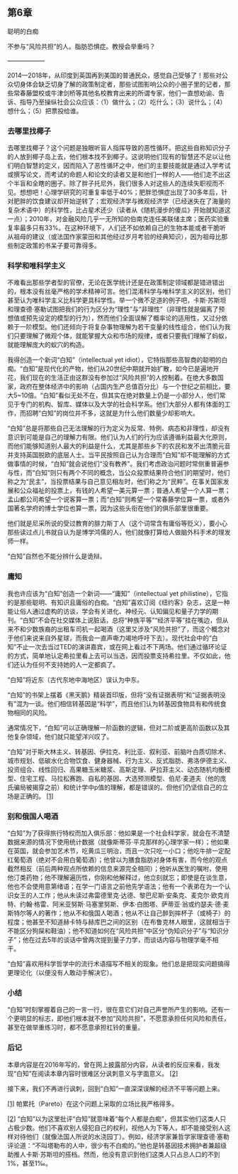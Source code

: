 ##  第6章   
聪明的白痴

不参与“风险共担”的人。脂肪恐惧症。教授会举重吗？

——————

2014—2018年，从印度到英国再到美国的普通民众，感觉自己受够了！那些对公众切身体会缺乏切身了解的政策制定者，那些试图影响公众的小圈子里的记者，那些常春藤盟校或牛津剑桥等其他名校教育出来的所谓专家，他们一直想劝谕、告诉、指导乃至操纵社会公众应该：（1）做什么；（2）吃什么；（3）说什么；（4）想什么；（5）把票投给谁。

### 去哪里找椰子

去哪里找椰子？这个问题是独眼听盲人指挥导致的恶性循环。把这些自称知识分子的人放到椰子岛上去，他们根本找不到椰子。这说明他们现有的智慧还不足以让他们明白智慧的定义，因而陷入了恶性循环之中，他们的主要技能就是通过入学考试或撰写论文，而考试的命题人和论文的读者又是和他们一样的人——他们走不出这个半盲和全瞎的圈子。除了胖子托尼外，我们很多人对这些人的连续失职视而不见。想想吧！心理学研究的可重复率低于40%；肥胖恐惧症出现了30多年后，针对肥胖的饮食建议却开始逆转了；宏观经济学与微观经济学（已经迷失在了海量的复杂术语中）的科学性，比占星术还少（读者从《随机漫步的傻瓜》开始就知道这一点）；2010年，对金融风险几乎一无所知的伯南克连任美联储主席；医药实验重复率最多只有33%。在这种环境下，人们还不如依赖自己的生物本能或者干脆听从祖母的建议（或法国作家蒙田和其他经过岁月考验的经典知识），因为祖母比那些制定政策的书呆子要可靠得多。

### 科学和唯科学主义

不难看出那些学者型的官僚，无论在医学统计还是在政策制定领域都是错进错出的，根本没有丝毫严格的学术精神可言。他们混淆科学与唯科学主义的区别，他们甚至认为唯科学主义比科学更具科学性。举一个微不足道的例子吧，卡斯·苏斯坦和理查德·塞勒试图把我们的行为区分为“理性”与“非理性”（非理性就是偏离了预想值或预先设定的模型的行为），然而他们全面误解了概率论的适用性，又过分依赖于一阶模型。他们还倾向于将复杂事物理解为若干变量的线性组合，他们认为我们只要理解了微观个体，就能掌握大众和市场的规律，或者只要我们理解了蚂蚁，就能理解庞大的蚁穴的构造。

我得创造一个新词“白知”（intellectual yet idiot），它特指那些高智商的聪明的白痴。“白知”是现代化的产物，他们从20世纪中期就开始扩散，如今已是遍地开花，我们现在的生活正由这群没有参加过“风险共担”的人控制着。在绝大多数国家，政府在整体经济中的影响（占国内生产总值百分比）与一个世纪之前相比，要大5~10倍。“白知”看似无处不在，但其实在绝对数量上仍是一小部分人，他们常见于专门的机构、智库、媒体以及大学的社会科学系。他们大部分人都有体面的工作，而招聘“白知”的岗位并不多，这就是为什么他们数量少却影响大。

“白知”总是将那些自己无法理解的行为定义为反常、特例、病态和非理性，却没有意识到可能是自己的理解力有限。他们认为人们的行为应该遵循利益最大化原则，而他们能够知道别人最大的利益是什么，尤其是那些乡下的农民和发不出清脆元音并支持英国脱欧的底层人士。当平民按照自己认为合理而“白知”却不能理解的方式做事情的时候，“白知”就会说他们“没有教养”。我们考虑政治问题时常侧重普遍参与性，而“白知”则只有两个不同的概念，当公众投票结果符合他们的期望时，他们称之为“民主”，当投票结果与自己意见相左时，他们称之为“民粹”。在事关国家发展和公众福祉的投票上，有钱的人希望一美元算一票；普通人希望一个人算一票；孟山都公司希望一个说客算一票；而“白知”则希望一个常春藤学位算一票，或者外国著名学府的博士学位也算一票，因为这些头衔在他们的俱乐部里很重要。

他们就是尼采所说的受过教育的腓力斯丁人（这个词常含有庸俗等贬义），要小心那些读过点儿书就自认为是博学鸿儒的人，他们就像打算给人做脑外科手术的理发师一样。

“白知”自然也不能分辨什么是诡辩。

### 庸知

我也许应该为“白知”创造一个新词——“庸知”（intellectual yet philistine），它指的是那些聪明、有知识且庸俗的白痴。“白知”喜欢订阅《纽约客》杂志，这是一种能让俗人通过虚构的访谈，学会有关进化、神经元、认知偏见和量子力学的期刊。“白知”不会在社交媒体上说脏话，总将“种族平等”“经济平等”挂在嘴边，但从来不和少数族裔的出租车司机一起喝酒（这里又涉及“风险共担”了，而这个概念对于他们来说来自外星球，而我会一直声嘶力竭地呼吁下去）。现代社会中的“白知”不止一次去当过TED的演讲嘉宾，或在网上看过不下两场。他们通过循环论证的方式，简单地认定希拉里看上去可以当选，因而投票支持希拉里。不仅如此，他们还认为任何不支持她的人一定都疯了。

“白知”将近东（古代东地中海地区）误认为中东。

“白知”的书架上摆着《黑天鹅》精装首印版，但将“没有证据表明”和“证据表明没有”混为一谈。他们相信转基因是“科学”，而且他们认为转基因食物具有和传统食物相同的风险。

通常情况下，“白知”可以正确理解一阶函数的逻辑，但对二阶或更高阶函数以及其他复杂领域，他们就只能望洋兴叹了。

“白知”对于斯大林主义、转基因、伊拉克、利比亚、叙利亚、前脑叶白质切除术、城市规划、低碳水化合物饮食、健身器械、行为主义、反式脂肪、弗洛伊德主义、投资组合、线性回归、高果糖玉米糖浆、高斯定理、萨拉菲主义、动态随机均衡模型、住宅工程、马拉松赛跑、自私的基因、大选预测模型、伯尼·麦道夫（他的庞氏骗局被揭穿之前）和统计学中p值的理解，都是错误的。但他们仍坚信自己的立场是正确的。 [[1]](023_第6章_聪明的白痴.md#note1n)

### 别和俄国人喝酒

“白知”为了获得旅行特权而加入俱乐部：他如果是一个社会科学家，就会在不清楚数据来源的情况下使用统计数据（就像斯蒂芬·平克那样的心理学家一样）；他如果在英国，就会参加艺术节，吃黄瓜三明治，而且一次只吃一小口；他吃牛排一定配红葡萄酒（绝对不会用白葡萄酒）；他曾以为膳食脂肪对身体有害，而今他的观点截然相反（前后两种观点所依赖的信息来源完全相同）；他听从医生的嘱咐，使用他汀类药物；他不理解遍历性，你刚和他解释过，他立刻就忘；即使是在谈生意，他也不会使用意第绪语；在学一门语言之前他先学语法；他有一个表弟在为一个认识女王的人工作；他从未读过弗雷德里克·达德、黎巴尼斯·安条克、麦克尔·欧克肖特、约翰·格雷、阿米亚努斯·马塞里努斯、伊本·白图塔、萨蒂亚·翁或约瑟夫·德·麦斯特尔等人的著作；他从不和俄国人喝酒；他从不让自己醉到摔杯子（或椅子）的程度；他甚至不知道赫卡特与赫库巴之间的区别（在布鲁克林人眼里，这就相当于不能区分狗屎和鞋油）；他不知道如何在“风险共担”中区分“伪知识分子”与“知识分子”；他在过去5年的谈话中曾两次提到量子力学，而谈话内容与物理学毫不相干。

“白知”喜欢用科学哲学中的流行术语描写不相关的现象。他们总是把现实问题搞得更理论化（以便没有人敢动手解决它）。

### 小结

“白知”时刻掌握着自己的一言一行，很在意它们对自己声誉所产生的影响。还有一个更明显的标志，即他们根本就不参加“风险共担”，不愿意承担任何风险和责任，甚至在做举重练习时，都不愿意承担杠铃的重量。

### 后记

本章内容是在2016年写的，曾在网上披露部分内容，从读者的反应来看，我发现“白知”在阅读本章内容时很难区分讽刺意义与字面意义。 [[2]](023_第6章_聪明的白痴.md#note2n)

接下来，我们不再进行讽刺，回到“白知”一直深深误解的经济不平等问题上来。

[[1]](023_第6章_聪明的白痴.md#note1) 帕累托（Pareto）在这个问题上采取的立场比我严格得多。

[[2]](023_第6章_聪明的白痴.md#note2) “白知”以为这里批评“白知”就意味着“每个人都是白痴”，但其实他们这类人只占极少数。他们不喜欢别人侵犯自己的权利，视他人为下等人，却不能接受别人这样对待他们（就像法国人所说的水浇园丁）。例如，经济学家兼哲学家理查德·塞勒评论道：“不叫塔勒布的人中，很少有不白痴的。”他也是转基因技术拥护者兼超级助推人卡斯·苏斯坦的搭档。然而，他没有意识到他们这类人只占总人口的不到1%，甚至1‰。
